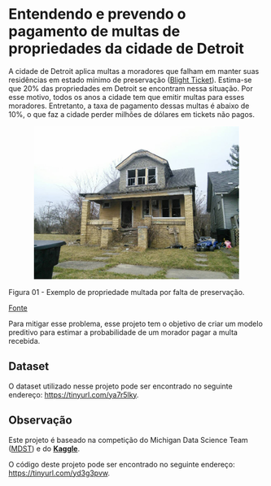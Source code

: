 # Entendendo e prevendo o pagamento de multas de propriedades da cidade de Detroit
A cidade de Detroit aplica multas a moradores que falham em manter suas residências em estado mínimo de preservação ([Blight Ticket](https://midas.umich.edu/wp-content/uploads/sites/3/2017/09/understanding-blight-ticket.pdf)). Estima-se que 20% das propriedades em Detroit se encontram nessa situação. Por esse motivo, todos os anos a cidade tem que emitir multas para esses moradores. Entretanto, a taxa de pagamento dessas multas é abaixo de 10%, o que faz a cidade perder milhões de dólares em tickets não pagos.

<p align="center">
    <img src='blight_ticket.png' width = '80%'/>
</p> 

Figura 01 - Exemplo de propriedade multada por falta de preservação.
<p align="center">
    
[Fonte](https://www.semanticscholar.org/paper/Understanding-Blight-Ticket-Compliance-in-Detroit-Jalli-Rauh/3e3c703146c295fd89345449ec13ac7ac12fa53e)

</p> 

Para mitigar esse problema, esse projeto tem o objetivo de criar um modelo preditivo para estimar a probabilidade de um morador pagar a multa recebida.

## Dataset
O dataset utilizado nesse projeto pode ser encontrado no seguinte endereço: https://tinyurl.com/ya7r5lky.

## Observação
Este projeto é baseado na competição do Michigan Data Science Team ([MDST](https://tinyurl.com/y88gvsam)) e do **[Kaggle](https://tinyurl.com/ycao9u6w)**.

O código deste projeto pode ser encontrado no seguinte endereço: https://tinyurl.com/yd3g3pvw.

